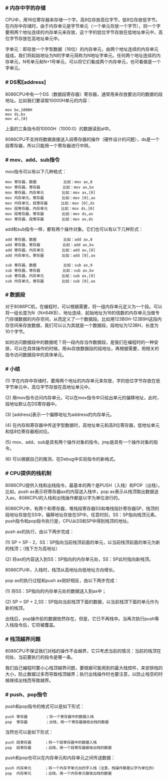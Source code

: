 ### # 内存中字的存储

CPU中，用16位寄存器来存储一个字。高8位存放高位字节，低8位存放低字节。在内存中存储时，由于内存单元是字节单元（一个单元存放一个字节），则一个字要用两个地址连续的内存单元来存放，这个字的低位字节存放在低地址单元中，高位字节存放在高地址单元中。

字单元：即存放一个字型数据（16位）的内存单元，由两个地址连续的内存单元组成。我们将起始地址为N的字单元简称为N地址字单元。任何两个地址连续的内存单元，N号单元和N+1号单元，可以将它们看成两个内存单元，也可看做是一个字单元。

### # DS和[address]

8086CPU中有一个DS（数据段寄存器）寄存器，通常用来存放要访问的数据的段地址。比如我们要读取10000H单元的内容：

```assembly
mov bx,1000H
mov ds,bx
mov al,[0]
```

上面的三条指令将10000H（1000:0）的数据读到al中。

8086CPU不支持将数据直接送入段寄存器的操作（硬件设计的问题），ds是一个段寄存器，所以只能用一个寄存器进行中转。

### # mov、add、sub指令

mov指令可以有以下几种格式：

```assembly
mov 寄存器，数据            比如：mov ax,8
mov 寄存器，寄存器          比如：mov ax,bx
mov 寄存器，内存单元        比如：mov ax,[0]
mov 内存单元，寄存器        比如：mov [0],ax
mov 内存单元，段寄存器      比如：mov [0],ds
mov 段寄存器，内存单元      比如：mov ds,[0]
mov 段寄存器，寄存器        比如：mov ds,ax
mov 寄存器，段寄存器        比如：mov ax,ds
```

add和sub指令一样，都有两个操作对象。它们也可以有以下几种形式： 

```assembly
add 寄存器，数据            比如：add ax,8
add 寄存器，寄存器          比如：add ax,bx
add 寄存器，内存单元        比如：add ax,[0]
add 内存单元，寄存器        比如：add [0],ax

sub 寄存器，数据            比如：sub ax,9
sub 寄存器，寄存器          比如：sub ax,bx
sub 寄存器，内存单元        比如：sub ax,[0]
sub 内存单元，寄存器        比如：sub [0],ax
```

### # 数据段

对于8086PC机，在编程时，可以根据需要，将一组内存单元定义为一个段。可以将一组长度为N（N≤64KB）、地址连续、起始地址为16的倍数的内存单元当做专门存储数据的内存空间，从而定义了一个数据段。比如用123B0H-123B9H这段内存空间来存放数据，我们可以认为其就是一个数据段，段地址为123BH，长度为10个字节。

如何访问数据段中的数据呢？将一段内存当作数据段，是我们在编程时的一种安排，可以在具体操作的时候，用ds存放数据段的段地址，再根据需要，用相关的指令访问数据段中的具体单元。

### # 小结

(1) 字在内存中存储时，要用两个地址的内存单元来存放，字的低位字节存放在低字节单元中，高位字节存放在高地址单元中。

(2) 用mov指令访问内存单元，可以在mov指令中只给出单元的偏移地址，此时，段地址默认在DS寄存器中。

(3) [address]表示一个偏移地址为address的内存单元。

(4) 在内存和寄存器中传送字型数据时，高地址单元和高8位寄存器，低地址单元和低8位寄存器相对应。

(5) mov、add、sub是具有两个操作对象的指令。jmp是具有一个操作对象的指令。

(6) 可以根据自己的推测，在Debug中实验指令的新格式。

### # CPU提供的栈机制

8086CPU提供入栈和出栈指令，最基本的两个是PUSH（入栈）和POP（出栈）。比如，push ax表示将寄存器ax的内容送入栈中，pop ax表示从栈顶取出数据送入ax。8086CPU的入栈和出栈操作都是以字为单位进行的。

8086CPU中，有两个和寄存器，堆栈段寄存器SS和堆栈指针寄存器SP，栈顶的段地址存放在SS中，偏移地址存放在SP中。任意时刻，SS：SP指向栈顶元素。push指令和pop指令执行是，CPU从SS和SP中得到栈顶的地址。

push ax的执行，由以下两步完成：

(1) SP = SP - 2，SS：SP指向当前栈顶前面的单元，以当前栈顶前面的单元为新的栈顶；（栈下方为高地址）

(2) 将ax的内容送入到SS：SP指向的内存单元处，SS：SP此时指向新栈顶。

8086CPU中，入栈时，栈顶从高地址向低地址方向增长。

pop ax的执行过程和push ax刚好相反，由以下两步完成：

(1) 将SS：SP指向的内存单元处的数据送入到ax中；

(2) SP = SP + 2,SS：SP指向当前栈顶下面的数据，以当前栈顶下面的单元作为新的栈顶。

出栈后，pop操作前的数据依然存在，但是，它已不再栈中。当再次执行push等入栈指令后，它将被覆盖。

### # 栈顶越界问题

8086CPU不保证我们对栈的操作不会越界，它只考虑当前的情况：当前的栈顶在何处、当前要执行的指令是哪一条。

我们自己编程时要小心栈顶越界问题，要根据可能用到的最大栈控件，来安排栈的大小，防止数据过多而导致栈顶越界；执行出栈操作时也要注意，以防止栈空的时候继续出栈而导致越界。

### # push、pop指令

push和pop指令的格式可以是如下形式：

```assembly
push 寄存器        ；将一个寄存器中的数据入栈
pop  寄存器        ；出栈，用一个寄存器接收出栈的数据
```

当然也可以是如下形式： 

```assembly
push 段寄存器      ；将一个段寄存器中的数据入栈
pop  段寄存器      ；出栈，用一个段寄存器接收出栈的数据
```

push和pop也可以在内存单元和内存单元之间传送数据： 

```ass
push 内存单元      ；将一个内存字单元出的字入栈（注意，栈操作都是以字为单位的）
pop  内存单元      ；出栈，用一个内存单元接收出栈的数据
```

